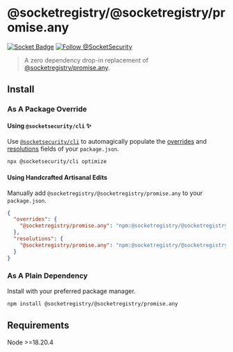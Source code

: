 # @socketregistry/@socketregistry/promise.any

[![Socket Badge](https://socket.dev/api/badge/npm/package/@socketregistry/@socketregistry/promise.any)](https://socket.dev/npm/package/@socketregistry/@socketregistry/promise.any)
[![Follow @SocketSecurity](https://img.shields.io/twitter/follow/SocketSecurity?style=social)](https://twitter.com/SocketSecurity)

> A zero dependency drop-in replacement of
> [@socketregistry/promise.any](https://www.npmjs.com/package/@socketregistry/promise.any).

## Install

### As A Package Override

#### Using `@socketsecurity/cli` :sparkles:

Use [`@socketsecurity/cli`](https://www.npmjs.com/package/@socketsecurity/cli)
to automagically populate the
[overrides](https://docs.npmjs.com/cli/v9/configuring-npm/package-json#overrides)
and [resolutions](https://yarnpkg.com/configuration/manifest#resolutions) fields
of your `package.json`.

```sh
npx @socketsecurity/cli optimize
```

#### Using Handcrafted Artisanal Edits

Manually add `@socketregistry/@socketregistry/promise.any` to your
`package.json`.

```json
{
  "overrides": {
    "@socketregistry/promise.any": "npm:@socketregistry/@socketregistry/promise.any@^1"
  },
  "resolutions": {
    "@socketregistry/promise.any": "npm:@socketregistry/@socketregistry/promise.any@^1"
  }
}
```

### As A Plain Dependency

Install with your preferred package manager.

```sh
npm install @socketregistry/@socketregistry/promise.any
```

## Requirements

Node &gt;=18.20.4
